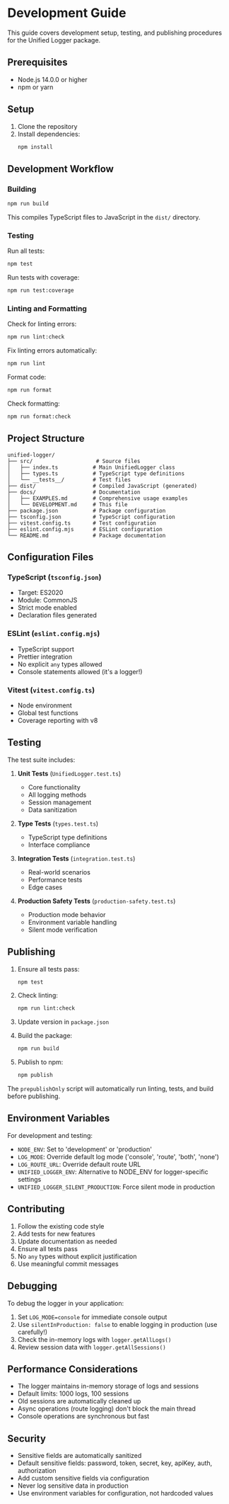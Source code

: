 # Development Guide

This guide covers development setup, testing, and publishing procedures for the Unified Logger package.

## Prerequisites

- Node.js 14.0.0 or higher
- npm or yarn

## Setup

1. Clone the repository
2. Install dependencies:
   ```bash
   npm install
   ```

## Development Workflow

### Building

```bash
npm run build
```

This compiles TypeScript files to JavaScript in the `dist/` directory.

### Testing

Run all tests:
```bash
npm test
```

Run tests with coverage:
```bash
npm run test:coverage
```

### Linting and Formatting

Check for linting errors:
```bash
npm run lint:check
```

Fix linting errors automatically:
```bash
npm run lint
```

Format code:
```bash
npm run format
```

Check formatting:
```bash
npm run format:check
```

## Project Structure

```
unified-logger/
├── src/                    # Source files
│   ├── index.ts           # Main UnifiedLogger class
│   ├── types.ts           # TypeScript type definitions
│   └── __tests__/         # Test files
├── dist/                  # Compiled JavaScript (generated)
├── docs/                  # Documentation
│   ├── EXAMPLES.md        # Comprehensive usage examples
│   └── DEVELOPMENT.md     # This file
├── package.json           # Package configuration
├── tsconfig.json          # TypeScript configuration
├── vitest.config.ts       # Test configuration
├── eslint.config.mjs      # ESLint configuration
└── README.md              # Package documentation
```

## Configuration Files

### TypeScript (`tsconfig.json`)
- Target: ES2020
- Module: CommonJS
- Strict mode enabled
- Declaration files generated

### ESLint (`eslint.config.mjs`)
- TypeScript support
- Prettier integration
- No explicit `any` types allowed
- Console statements allowed (it's a logger!)

### Vitest (`vitest.config.ts`)
- Node environment
- Global test functions
- Coverage reporting with v8

## Testing

The test suite includes:

1. **Unit Tests** (`UnifiedLogger.test.ts`)
   - Core functionality
   - All logging methods
   - Session management
   - Data sanitization

2. **Type Tests** (`types.test.ts`)
   - TypeScript type definitions
   - Interface compliance

3. **Integration Tests** (`integration.test.ts`)
   - Real-world scenarios
   - Performance tests
   - Edge cases

4. **Production Safety Tests** (`production-safety.test.ts`)
   - Production mode behavior
   - Environment variable handling
   - Silent mode verification

## Publishing

1. Ensure all tests pass:
   ```bash
   npm test
   ```

2. Check linting:
   ```bash
   npm run lint:check
   ```

3. Update version in `package.json`

4. Build the package:
   ```bash
   npm run build
   ```

5. Publish to npm:
   ```bash
   npm publish
   ```

The `prepublishOnly` script will automatically run linting, tests, and build before publishing.

## Environment Variables

For development and testing:

- `NODE_ENV`: Set to 'development' or 'production'
- `LOG_MODE`: Override default log mode ('console', 'route', 'both', 'none')
- `LOG_ROUTE_URL`: Override default route URL
- `UNIFIED_LOGGER_ENV`: Alternative to NODE_ENV for logger-specific settings
- `UNIFIED_LOGGER_SILENT_PRODUCTION`: Force silent mode in production

## Contributing

1. Follow the existing code style
2. Add tests for new features
3. Update documentation as needed
4. Ensure all tests pass
5. No `any` types without explicit justification
6. Use meaningful commit messages

## Debugging

To debug the logger in your application:

1. Set `LOG_MODE=console` for immediate console output
2. Use `silentInProduction: false` to enable logging in production (use carefully!)
3. Check the in-memory logs with `logger.getAllLogs()`
4. Review session data with `logger.getAllSessions()`

## Performance Considerations

- The logger maintains in-memory storage of logs and sessions
- Default limits: 1000 logs, 100 sessions
- Old sessions are automatically cleaned up
- Async operations (route logging) don't block the main thread
- Console operations are synchronous but fast

## Security

- Sensitive fields are automatically sanitized
- Default sensitive fields: password, token, secret, key, apiKey, auth, authorization
- Add custom sensitive fields via configuration
- Never log sensitive data in production
- Use environment variables for configuration, not hardcoded values
